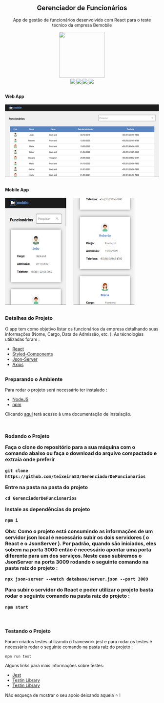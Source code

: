 <h2 align="center">Gerenciador de Funcionários</h2>

<p align="center">App de gestão de funcionários desenvolvido com React para o teste técnico da empresa Bemobile</p>
<div align="center">
  <img src="https://cdn.iconscout.com/icon/free/png-256/react-1-282599.png" width="150px" height="150px" />
</div>
<div align="center">
  <a href="https://www.linkedin.com/in/rafaelalvesdemedeirosteixeira/">
    <img src="https://img.shields.io/badge/LinkedIn-0077B5?style=for-the-badge&logo=linkedin&logoColor=white" />
  </a>
  <a href="https://github.com/teixeira83/">
    <img src="https://img.shields.io/badge/GitHub-100000?style=for-the-badge&logo=github&logoColor=white" />
  </a>
  <a href="https://pt-br.reactjs.org/">
    <img src="https://img.shields.io/badge/React-20232A?style=for-the-badge&logo=react&logoColor=61DAFB"  />
  </a>
  <a href="https://github.com/typicode/json-server">
    <img src="https://img.shields.io/badge/JsonServer-D2691E?style=for-the-badge&logo=json&logoColor=white"   />
  </a>
</div>

<div style="margin-top: 30px">
<h4 align="let">Web App</h4>
  <img src="./src/assets/imgs/app-web.png" />
</div>

<div style="margin-top: 30px">
  <h4 align="let">Mobile App</h4>
  <div>
    <img src="./src/assets/imgs/app-mobile-00.png" width="200px" style="margin-right: 20px" height="350px" />
    <img src="./src/assets/imgs/app-mobile-01.png" width="200px" height="350px" />
  </div>
</div>

<div style="margin-top: 30px">
  <h3 align="left">Detalhes do Projeto</h3>
  <p>O app tem como objetivo listar os funcionários da empresa detalhando suas informações (Nome, Cargo, Data de Admissão, etc. ). As técnologias utilizadas foram :</p>

  <ul>
    <li><a href="https://pt-br.reactjs.org/">React</a></li>
    <li><a href="https://styled-components.com/">Styled-Components</a></li>
    <li><a href="https://github.com/typicode/json-server">Json-Server</a></li>
    <li><a href="https://github.com/axios/axios">Axios</a></li>
  </ul>
</div>

<div style="margin-top: 30px">
  <h3 align="left">Preparando o Ambiente</h3>
  <p>Para rodar o projeto será necessário ter instalado :</p>

  <ul>
    <li><a href="https://nodejs.org/en/">NodeJS</a></li>
    <li><a href="https://www.npmjs.com/">npm</a></li>
  </ul>
  
  <p>Clicando <a href="https://docs.npmjs.com/downloading-and-installing-node-js-and-npm">aqui</a> terá acesso à uma documentação de instalação.</p>
</div>
<br>
<h3 align="left">Rodando o Projeto</p>

<p>Faça o clone do repositório para a sua máquina com o comando abaixo ou faça o download do arquivo compactado e extraia onde preferir</p>

```
git clone https://github.com/teixeira83/GerenciadorDeFuncionarios
```

<p>Entre na pasta na pasta do projeto</p>

```
cd GerenciadorDeFuncionarios
```

<p>Instale as dependências do projeto</p>

```
npm i
```

<p><bold>Obs:</bold> Como o projeto está consumindo as informações de um servidor json local é necessário subir os dois servidores ( o React e o JsonServer ). Por padrão, quando são iniciados, eles sobem na porta 3000 então é necessário apontar uma porta diferente para um dos serviços. Neste caso subiremos o JsonServer na porta 3009 rodando o seguinte comando na pasta raiz do projeto :</p>

```
npx json-server --watch database/server.json --port 3009
```

<p>Para subir o servidor do React e poder utilizar o projeto basta rodar o seguinte comando na pasta raiz do projeto :</p>

```
npm start
```
<br>
<h3 align="left">Testando o Projeto</h3>

<p>Foram criados testes utilizando o framework jest e para rodar os testes é necessário rodar o seguinte comando na pasta raiz do projeto :</p>


```
npm run test
```

<p>Alguns links para mais informações sobre testes: </p>

<ul>
    <li><a href="https://jestjs.io/pt-BR/">Jest</a></li>
    <li><a href="https://testing-library.com/">Testin Library</a></li>
    <li><a href="https://kentcdodds.com/blog/common-mistakes-with-react-testing-library">Testin Library</a></li>
</ul>

<p>Não esqueça de mostrar o seu apoio deixando aquela ⭐️ !</p>
